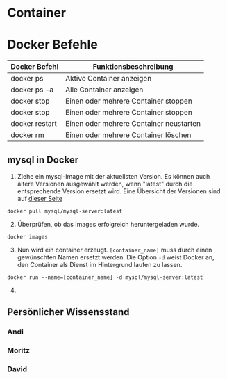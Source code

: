 # Container

# Docker Befehle

| Docker Befehl| Funktionsbeschreibung |
| ------------- |-----------------------|
| docker ps  | Aktive Container anzeigen |
| docker ps -a  | Alle Container anzeigen |
| docker stop  | Einen oder mehrere Container stoppen  |
| docker stop  | Einen oder mehrere Container stoppen  |
| docker restart  | Einen oder mehrere Container neustarten|
| docker rm | Einen oder mehrere Container löschen|

## mysql in Docker
1. Ziehe ein mysql-Image mit der aktuellsten Version. Es können auch ältere Versionen ausgewählt werden, wenn "latest" durch die entsprechende Version ersetzt wird. Eine Übersicht der Versionen sind auf [dieser Seite](https://hub.docker.com/_/mysql)

```
docker pull mysql/mysql-server:latest
```

2. Überprüfen, ob das Images erfolgreich heruntergeladen wurde.

```
docker images
```

3. Nun wird ein container erzeugt. ```[container_name]``` muss durch einen gewünschten Namen ersetzt werden. Die Option ```-d``` weist Docker an, den Container als Dienst im Hintergrund laufen zu lassen.

```
docker run --name=[container_name] -d mysql/mysql-server:latest
```

4. 



## Persönlicher Wissensstand

### Andi

### Moritz

### David
